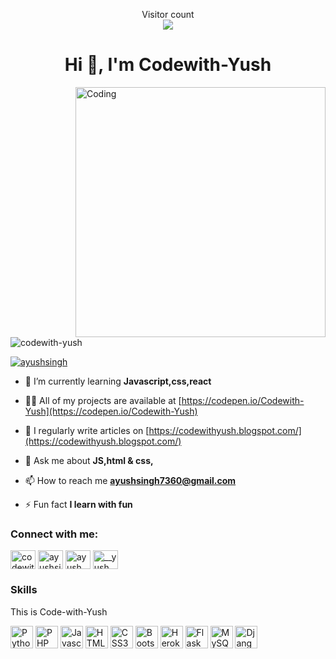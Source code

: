 <p align="center"> 
  Visitor count<br>
  <img src="https://profile-counter.glitch.me/CodeAx1avek/count.svg" />
</p>

<h1 align="center">Hi 👋, I'm Codewith-Yush</h1>
<img align="right" alt="Coding" width="400" src="https://media.giphy.com/media/QXwtfadqo7wbfmT46H/giphy.gif">

<p align="left"> <img src="https://komarev.com/ghpvc/?username=codewith-yush&label=Profile%20views&color=0e75b6&style=flat" alt="codewith-yush" /> </p>

<p align="left"> <a href="https://twitter.com/@Ayushbr58236577" target="blank"><img src="https://img.shields.io/twitter/follow/ayushsingh?logo=twitter&style=for-the-badge" alt="ayushsingh" /></a> </p>

- 🌱 I’m currently learning **Javascript,css,react**

- 👨‍💻 All of my projects are available at [https://codepen.io/Codewith-Yush](https://codepen.io/Codewith-Yush)

- 📝 I regularly write articles on [https://codewithyush.blogspot.com/](https://codewithyush.blogspot.com/)

- 💬 Ask me about **JS,html & css,**

- 📫 How to reach me **ayushsingh7360@gmail.com**

- ⚡ Fun fact **I learn with fun**

<h3 align="left">Connect with me:</h3>
<p align="left">
<a href="https://codepen.io/codewith-yush" target="blank"><img align="center" src="https://raw.githubusercontent.com/rahuldkjain/github-profile-readme-generator/master/src/images/icons/Social/codepen.svg" alt="codewith-yush" height="30" width="40" /></a>
<a href="https://twitter.com/@Ayushbr58236577" target="blank"><img align="center" src="https://raw.githubusercontent.com/rahuldkjain/github-profile-readme-generator/master/src/images/icons/Social/twitter.svg" alt="ayushsingh" height="30" width="40" /></a>
<a href="https://linkedin.com/in/ayush singh" target="blank"><img align="center" src="https://raw.githubusercontent.com/rahuldkjain/github-profile-readme-generator/master/src/images/icons/Social/linked-in-alt.svg" alt="ayush singh" height="30" width="40" /></a>
<a href="https://instagram.com/__yush.22" target="blank"><img align="center" src="https://raw.githubusercontent.com/rahuldkjain/github-profile-readme-generator/master/src/images/icons/Social/instagram.svg" alt="__yush.22" height="30" width="40" /></a>
</p>

### Skills

This is Code-with-Yush







<p align="left">
<a href="https://www.python.org/" target="_blank" rel="noreferrer"><img src="https://raw.githubusercontent.com/danielcranney/readme-generator/main/public/icons/skills/python-colored.svg" width="36" height="36" alt="Python" /></a>
<a href="https://www.php.net/" target="_blank" rel="noreferrer"><img src="https://raw.githubusercontent.com/danielcranney/readme-generator/main/public/icons/skills/php-colored.svg" width="36" height="36" alt="PHP" /></a>
<a href="https://developer.mozilla.org/en-US/docs/Web/JavaScript" target="_blank" rel="noreferrer"><img src="https://raw.githubusercontent.com/danielcranney/readme-generator/main/public/icons/skills/javascript-colored.svg" width="36" height="36" alt="Javascript" /></a>
<a href="https://developer.mozilla.org/en-US/docs/Glossary/HTML5" target="_blank" rel="noreferrer"><img src="https://raw.githubusercontent.com/danielcranney/readme-generator/main/public/icons/skills/html5-colored.svg" width="36" height="36" alt="HTML5" /></a>
<a href="https://www.w3.org/TR/CSS/#css" target="_blank" rel="noreferrer"><img src="https://raw.githubusercontent.com/danielcranney/readme-generator/main/public/icons/skills/css3-colored.svg" width="36" height="36" alt="CSS3" /></a>
<a href="https://getbootstrap.com/" target="_blank" rel="noreferrer"><img src="https://raw.githubusercontent.com/danielcranney/readme-generator/main/public/icons/skills/bootstrap-colored.svg" width="36" height="36" alt="Bootstrap" /></a>
<a href="https://www.heroku.com/" target="_blank" rel="noreferrer"><img src="https://raw.githubusercontent.com/danielcranney/readme-generator/main/public/icons/skills/heroku-colored.svg" width="36" height="36" alt="Heroku" /></a>
<a href="https://flask.palletsprojects.com/en/2.0.x/" target="_blank" rel="noreferrer"><img src="https://raw.githubusercontent.com/danielcranney/readme-generator/main/public/icons/skills/flask-colored.svg" width="36" height="36" alt="Flask" /></a>
<a href="https://www.mysql.com/" target="_blank" rel="noreferrer"><img src="https://raw.githubusercontent.com/danielcranney/readme-generator/main/public/icons/skills/mysql-colored.svg" width="36" height="36" alt="MySQL" /></a>
<a href="https://www.djangoproject.com/" target="_blank" rel="noreferrer"><img src="https://raw.githubusercontent.com/danielcranney/readme-generator/main/public/icons/skills/django-colored.svg" width="36" height="36" alt="Django" /></a>
</p>
